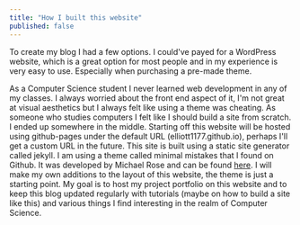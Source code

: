 ```yaml
---
title: "How I built this website"
published: false 
---
```


To create my blog I had a few options. I could've payed for a WordPress website,
which is a great option for most people and in my experience is very easy to use. Especially when purchasing a pre-made theme.

As a Computer Science student I never learned web development in any of my classes. I always
worried about the front end aspect of it, I'm not great at visual aesthetics
but I always felt like using a theme was cheating. As someone who studies
computers I felt like I should build a site from scratch. I ended up somewhere
in the middle. Starting off this website will be hosted using github-pages
under the default URL (elliott1177.github.io), perhaps I'll get a custom URL
in the future. This site is built using a static site generator called jekyll.
I am using a theme called minimal mistakes that I found on Github. It was
developed by Michael Rose and can be found [here](https://github.com/mmistakes/minimal-mistakes).
I will make my own additions to the layout of this website, the theme is
just a starting point. My goal is to host my project portfolio on this website
and to keep this blog updated regularly with tutorials (maybe on how to build
a site like this) and various things I find interesting in the realm of
Computer Science.
